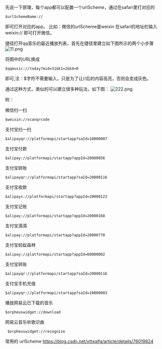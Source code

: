 先说一下原理，每个app都可以配置一个urlScheme，通过在safari里打对应的  

    $urlSchemeName://
即可打开对应的app。
比如：微信的urlScheme是weixin
在safari的地址栏输入 weixin:// 即可打开微信。

捷径打开qq音乐的最近播放列表，首先在捷径里建立如下图所示的两个小步骤
![11.png](https://upload-images.jianshu.io/upload_images/1613923-39b81cc336da9816.png?imageMogr2/auto-orient/strip%7CimageView2/2/w/1240)

将图中的URL换成 

    $qqmusic://today?mid=31&k1=2&k4=0

即可,注：$字符不需要输入，只是为了让//后的内容高亮，否则会变成灰色。

通过这种方式，类似的可以建立很多种玩法，如下图：
![222.png](https://upload-images.jianshu.io/upload_images/1613923-d1ccbbb1f711bc95.png?imageMogr2/auto-orient/strip%7CimageView2/2/w/1240)

附：

微信扫一扫

```
$weixin://scanqrcode
```
支付宝扫一扫 
```
$alipayqr://platformapi/startapp?saId=10000007
```
支付宝付款 
```
$alipay://platformapi/startapp?appId=20000056
```
支付宝转账 
```
$alipayqr://platformapi/startapp?saId=20000116
```
支付宝收款 
```
$alipays://platformapi/startapp?appId=20000123
```
支付宝记账
```
$alipay://platformapi/startapp?appId=20000168
```
支付宝滴滴 
```
$alipay://platformapi/startapp?appId=20000778
```
支付宝蚂蚁森林
```
$alipay://platformapi/startapp?appId=60000002
```
支付宝转账
```
$alipayqr://platformapi/startapp?saId=20000116
```
支付宝手机充值
```
$alipayqr://platformapi/startapp?saId=10000003
```
播放网易云已下载的音乐 
```
$orpheuswidget://download
```
网易云音乐听歌识曲
```
 $orpheuswidget://recognize
```
常用的 urlScheme 
https://blog.csdn.net/xttxqjfg/article/details/76019824

